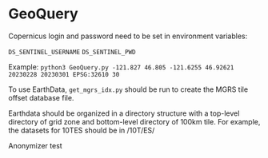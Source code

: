 # GeoQuery

Copernicus login and password need to be set in environment variables:

`DS_SENTINEL_USERNAME`
`DS_SENTINEL_PWD`

Example:
`python3 GeoQuery.py -121.827 46.805 -121.6255 46.92621 20230228 20230301 EPSG:32610 30`

To use EarthData, `get_mgrs_idx.py` should be run to create the MGRS tile offset database file.

Earthdata should be organized in a directory structure with a top-level directory of grid zone and bottom-level directory of 100km tile. For example, the datasets for 10TES should be in <earthdata directory>/10T/ES/ 

  Anonymizer test
